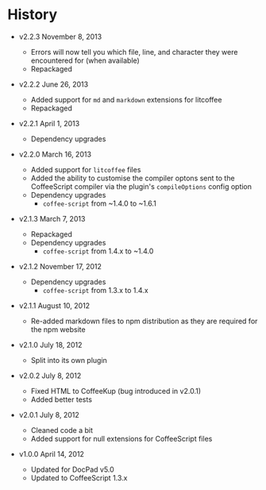 # History

- v2.2.3 November 8, 2013
	- Errors will now tell you which file, line, and character they were encountered for (when available)
	- Repackaged

- v2.2.2 June 26, 2013
	- Added support for `md` and `markdown` extensions for litcoffee
	- Repackaged

- v2.2.1 April 1, 2013
	- Dependency upgrades

- v2.2.0 March 16, 2013
	- Added support for `litcoffee` files
	- Added the ability to customise the compiler optons sent to the CoffeeScript compiler via the plugin's `compileOptions` config option
	- Dependency upgrades
		-  `coffee-script` from ~1.4.0 to ~1.6.1

- v2.1.3 March 7, 2013
	- Repackaged
	- Dependency upgrades
		-  `coffee-script` from 1.4.x to ~1.4.0

- v2.1.2 November 17, 2012
	- Dependency upgrades
		-  `coffee-script` from 1.3.x to 1.4.x

- v2.1.1 August 10, 2012
	- Re-added markdown files to npm distribution as they are required for the npm website

- v2.1.0 July 18, 2012
	- Split into its own plugin

- v2.0.2 July 8, 2012
	- Fixed HTML to CoffeeKup (bug introduced in v2.0.1)
	- Added better tests

- v2.0.1 July 8, 2012
	- Cleaned code a bit
	- Added support for null extensions for CoffeeScript files

- v1.0.0 April 14, 2012
	- Updated for DocPad v5.0
	- Updated to CoffeeScript 1.3.x
